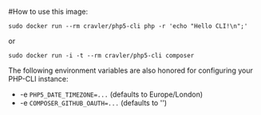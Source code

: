 #How to use this image:

    sudo docker run --rm cravler/php5-cli php -r 'echo "Hello CLI!\n";'

or

    sudo docker run -i -t --rm cravler/php5-cli composer

The following environment variables are also honored for configuring your PHP-CLI instance:

- -e `PHP5_DATE_TIMEZONE=...` (defaults to Europe/London)
- -e `COMPOSER_GITHUB_OAUTH=...` (defaults to '')
